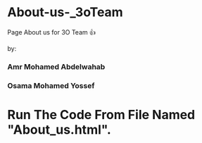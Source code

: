 # About-us-_3oTeam
Page About us  for 3O Team :+1:

by:
### Amr Mohamed Abdelwahab
### Osama Mohamed Yossef

# Run The Code From File Named "About_us.html".
